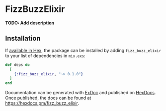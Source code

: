 # FizzBuzzElixir

**TODO: Add description**

## Installation

If [available in Hex](https://hex.pm/docs/publish), the package can be installed
by adding `fizz_buzz_elixir` to your list of dependencies in `mix.exs`:

```elixir
def deps do
  [
    {:fizz_buzz_elixir, "~> 0.1.0"}
  ]
end
```

Documentation can be generated with [ExDoc](https://github.com/elixir-lang/ex_doc)
and published on [HexDocs](https://hexdocs.pm). Once published, the docs can
be found at <https://hexdocs.pm/fizz_buzz_elixir>.

